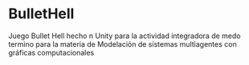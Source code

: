 # BulletHell
Juego Bullet Hell hecho n Unity para la actividad integradora de medo termino para la materia de Modelación de sistemas multiagentes con gráficas computacionales
